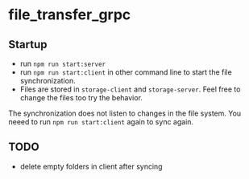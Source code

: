 # file_transfer_grpc

## Startup

- run `npm run start:server`
- run `npm run start:client` in other command line to start the file synchronization.
- Files are stored in `storage-client` and `storage-server`. Feel free to change the files too try the behavior.

The synchronization does not listen to changes in the file system. You neeed to run `npm run start:client` again to sync again.

## TODO

- delete empty folders in client after syncing
